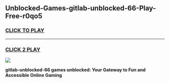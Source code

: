 
## Unblocked-Games-gitlab-unblocked-66-Play-Free-r0qo5
<h3>
<a href="https://premium76.site?title=gitlab-unblocked-66&ref=19M">CLICK TO PLAY</a></h3>
<hr>

<h3>
<a href="https://premium76.site?title=gitlab-unblocked-66&ref=19M">CLICK 2 PLAY</a>
  
</h3>

<a href="https://premium76.site?title=gitlab-unblocked-66&ref=19M"><img src="https://clearcache.store/games.png"></a>


**gitlab-unblocked-66 games unblocked: Your Gateway to Fun and Accessible Online Gaming**
